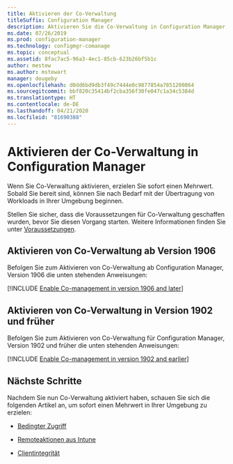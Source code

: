 ```yaml
---
title: Aktivieren der Co-Verwaltung
titleSuffix: Configuration Manager
description: Aktivieren Sie die Co-Verwaltung in Configuration Manager, um sofort einen Mehrwert zu erzielen.
ms.date: 07/26/2019
ms.prod: configuration-manager
ms.technology: configmgr-comanage
ms.topic: conceptual
ms.assetid: 8fac7ac5-96a3-4ec1-85cb-623b26bf5b1c
author: mestew
ms.author: mstewart
manager: dougeby
ms.openlocfilehash: d0dd6bd9db3f49c7444e0c9877854a7851200864
ms.sourcegitcommit: bbf820c35414bf2cba356f30fe047c1a34c5384d
ms.translationtype: HT
ms.contentlocale: de-DE
ms.lasthandoff: 04/21/2020
ms.locfileid: "81690388"
---
```

# <a name="how-to-enable-co-management-in-configuration-manager"></a>Aktivieren der Co-Verwaltung in Configuration Manager

Wenn Sie Co-Verwaltung aktivieren, erzielen Sie sofort einen Mehrwert. Sobald Sie bereit sind, können Sie nach Bedarf mit der Übertragung von Workloads in Ihrer Umgebung beginnen.

Stellen Sie sicher, dass die Voraussetzungen für Co-Verwaltung geschaffen wurden, bevor Sie diesen Vorgang starten. Weitere Informationen finden Sie unter [Voraussetzungen](overview.md#prerequisites).

## <a name="enable-co-management-starting-in-version-1906"></a>Aktivieren von Co-Verwaltung ab Version 1906

Befolgen Sie zum Aktivieren von Co-Verwaltung ab Configuration Manager, Version 1906 die unten stehenden Anweisungen:

[!INCLUDE [Enable Co-management in version 1906 and later](includes/enable-co-management-1906-and-higher.md)]

## <a name="enable-co-management-in-version-1902-and-earlier"></a>Aktivieren von Co-Verwaltung in Version 1902 und früher

Befolgen Sie zum Aktivieren von Co-Verwaltung für Configuration Manager, Version 1902 und früher die unten stehenden Anweisungen:

[!INCLUDE [Enable Co-management in version 1902 and earlier](includes/enable-co-management-1902-and-earlier.md)]

## <a name="next-steps"></a>Nächste Schritte

Nachdem Sie nun Co-Verwaltung aktiviert haben, schauen Sie sich die folgenden Artikel an, um sofort einen Mehrwert in Ihrer Umgebung zu erzielen:

- [Bedingter Zugriff](quickstart-conditional-access.md)  

- [Remoteaktionen aus Intune](quickstart-remote-actions.md)  

- [Clientintegrität](quickstart-client-health.md)  
